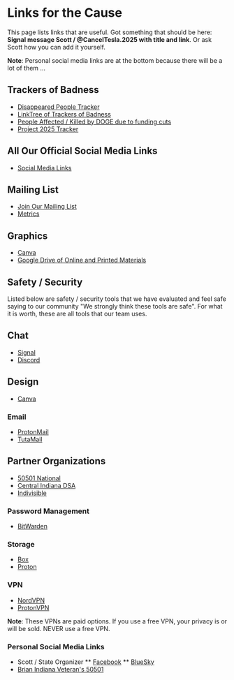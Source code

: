 # Links for the Cause

This page lists links that are useful.  Got something that should be here: **Signal message Scott / @CancelTesla.2025 with title and link**.  Or ask Scott how you can add it yourself.

**Note**: Personal social media links are at the bottom because there will be a lot of them ...

## Trackers of Badness

* [Disappeared People Tracker](https://public.tableau.com/app/profile/danielleharlow/viz/UnitedStatesDisappearedTracker/Map)
* [LinkTree of Trackers of Badness](https://linktr.ee/fedcutstracker)
* [People Affected / Killed by DOGE due to funding cuts](https://theimpactproject.org/the-impact-map/)
* [Project 2025 Tracker](https://www.project2025.observer/)

## All Our Official Social Media Links

* [Social Media Links](https://linktr.ee/IN50501)

## Mailing List

* [Join Our Mailing List](/mailinglist)
* [Metrics](https://lists.riseup.net/www/info/indiana50501)

## Graphics

* [Canva](https://www.canva.com/)
* [Google Drive of Online and Printed Materials](https://drive.google.com/drive/folders/1qXVzcrPDnY1lvrGI9euir1QDe-04qPUP)

## Safety / Security

Listed below are safety / security tools that we have evaluated and feel safe saying to our community "We strongly think these tools are safe".  For what it is worth, these are all tools that our team uses.

## Chat

* [Signal](https://signal.org/)
* [Discord](https://discord.com/)

## Design

* [Canva](https://www.canva.com/)

### Email

* [ProtonMail](https://proton.me/mail)
* [TutaMail](https://tuta.com/)

## Partner Organizations

* [50501 National](https://www.fiftyfifty.one/)
* [Central Indiana DSA](https://www.centralindsa.org/)
* [Indivisible](https://indivisible.org/)

### Password Management

* [BitWarden](https://bitwarden.com/)

### Storage

* [Box](https://www.box.com/home)
* [Proton](https://proton.me/drive)

### VPN

* [NordVPN](https://nordvpn.com/)
* [ProtonVPN](https://protonvpn.com/)

**Note**: These VPNs are paid options.  If you use a free VPN, your privacy is or will be sold.  NEVER use a free VPN.

### Personal Social Media Links

* Scott / State Organizer
** [Facebook](https://www.facebook.com/fuzzygroup)
** [BlueSky](https://bsky.app/profile/fuzzygroup.bsky.social)
* [Brian Indiana Veteran's 50501](https://bsky.app/profile/junnyb.bsky.social)





